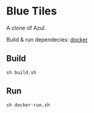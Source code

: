 Blue Tiles
==========

A clone of Azul.


Build & run dependecies: [docker](https://www.docker.com/)


Build
-----

    sh build.sh

Run
---

    sh docker-run.sh
